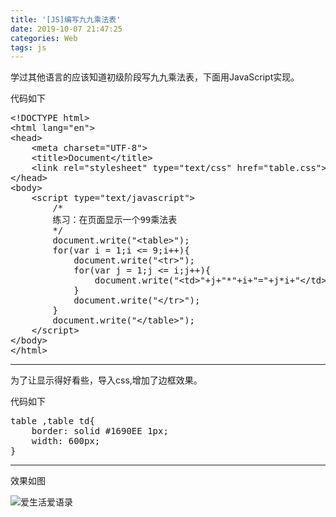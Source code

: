 ```yaml
---
title: '[JS]编写九九乘法表'
date: 2019-10-07 21:47:25
categories: Web
tags: js
---
```


学过其他语言的应该知道初级阶段写九九乘法表，下面用JavaScript实现。<!--more-->

代码如下
<pre class="lang:javascript decode:true">&lt;!DOCTYPE html&gt;
&lt;html lang="en"&gt;
&lt;head&gt;
	&lt;meta charset="UTF-8"&gt;
	&lt;title&gt;Document&lt;/title&gt;
	&lt;link rel="stylesheet" type="text/css" href="table.css"&gt;
&lt;/head&gt;
&lt;body&gt;
	&lt;script type="text/javascript"&gt;
		/*
		练习：在页面显示一个99乘法表
		*/
		document.write("&lt;table&gt;");
		for(var i = 1;i &lt;= 9;i++){
			document.write("&lt;tr&gt;");
			for(var j = 1;j &lt;= i;j++){
				document.write("&lt;td&gt;"+j+"*"+i+"="+j*i+"&lt;/td&gt;");
			}
			document.write("&lt;/tr&gt;");
		}
		document.write("&lt;/table&gt;");
	&lt;/script&gt;
&lt;/body&gt;
&lt;/html&gt;</pre>

* * *

为了让显示得好看些，导入css,增加了边框效果。

代码如下
<pre class="lang:javascript decode:true ">table ,table td{
	border: solid #1690EE 1px;
	width: 600px;
}</pre>

* * *

效果如图

![爱生活爱语录](http://image.xiaoxinyes.club/js_4_22_2.png)